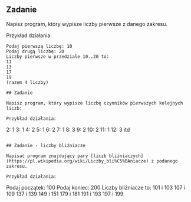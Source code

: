 ## Zadanie

Napisz program, który wypisze liczby pierwsze z danego zakresu.

Przykład działania:
```
Podaj pierwszą liczbę: 10
Podaj drugą liczbę: 20
Liczby pierwsze w przedziale 10..20 to:
11
13
17
19
(razem 4 liczby)

## Zadanie

Napisz program, który wypisze liczbę czynników pierwszych kolejnych liczb:

Przykład działania:
```
2: 1
3: 1
4: 2
5: 1
6: 2
7: 1
8: 3
9: 2
10: 2
11: 1
12: 3
itd
```

## Zadanie - liczby bliźniacze

Napisać program znajdujący pary [liczb bliźniaczych](https://pl.wikipedia.org/wiki/Liczby_bli%C5%BAniacze) z podanego zakresu.

Przykład działania:
```
Podaj początek: 100
Podaj koniec: 200
Liczby bliźniacze to:
101 i 103
107 i 109
137 i 139
149 i 151
179 i 181
191 i 193
197 i 199
```